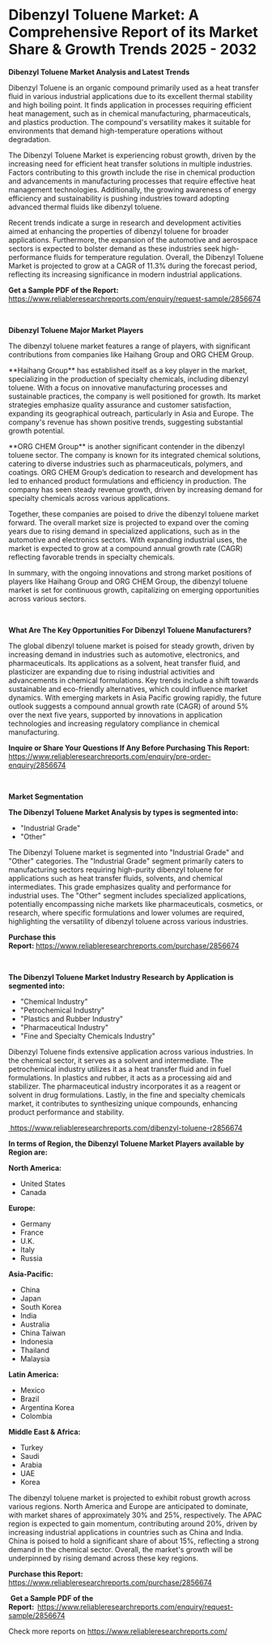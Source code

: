 <p><h1>Dibenzyl Toluene Market: A Comprehensive Report of its Market Share & Growth Trends 2025 - 2032</h1></p><p><strong>Dibenzyl Toluene Market Analysis and Latest Trends</strong></p>
<p><p>Dibenzyl Toluene is an organic compound primarily used as a heat transfer fluid in various industrial applications due to its excellent thermal stability and high boiling point. It finds application in processes requiring efficient heat management, such as in chemical manufacturing, pharmaceuticals, and plastics production. The compound's versatility makes it suitable for environments that demand high-temperature operations without degradation.</p><p>The Dibenzyl Toluene Market is experiencing robust growth, driven by the increasing need for efficient heat transfer solutions in multiple industries. Factors contributing to this growth include the rise in chemical production and advancements in manufacturing processes that require effective heat management technologies. Additionally, the growing awareness of energy efficiency and sustainability is pushing industries toward adopting advanced thermal fluids like dibenzyl toluene.</p><p>Recent trends indicate a surge in research and development activities aimed at enhancing the properties of dibenzyl toluene for broader applications. Furthermore, the expansion of the automotive and aerospace sectors is expected to bolster demand as these industries seek high-performance fluids for temperature regulation. Overall, the Dibenzyl Toluene Market is projected to grow at a CAGR of 11.3% during the forecast period, reflecting its increasing significance in modern industrial applications.</p></p>
<p><strong>Get a Sample PDF of the Report:&nbsp;</strong> <a href="https://www.reliableresearchreports.com/enquiry/request-sample/2856674?utm_campaign=2652&utm_medium=2&utm_source=Github&utm_content=ia&utm_term=12032025&utm_id=dibenzyl-toluene">https://www.reliableresearchreports.com/enquiry/request-sample/2856674</a></p>
<p>&nbsp;</p>
<p><strong>Dibenzyl Toluene Major Market Players</strong></p>
<p><p>The dibenzyl toluene market features a range of players, with significant contributions from companies like Haihang Group and ORG CHEM Group. </p><p>**Haihang Group** has established itself as a key player in the market, specializing in the production of specialty chemicals, including dibenzyl toluene. With a focus on innovative manufacturing processes and sustainable practices, the company is well positioned for growth. Its market strategies emphasize quality assurance and customer satisfaction, expanding its geographical outreach, particularly in Asia and Europe. The company's revenue has shown positive trends, suggesting substantial growth potential.</p><p>**ORG CHEM Group** is another significant contender in the dibenzyl toluene sector. The company is known for its integrated chemical solutions, catering to diverse industries such as pharmaceuticals, polymers, and coatings. ORG CHEM Group’s dedication to research and development has led to enhanced product formulations and efficiency in production. The company has seen steady revenue growth, driven by increasing demand for specialty chemicals across various applications.</p><p>Together, these companies are poised to drive the dibenzyl toluene market forward. The overall market size is projected to expand over the coming years due to rising demand in specialized applications, such as in the automotive and electronics sectors. With expanding industrial uses, the market is expected to grow at a compound annual growth rate (CAGR) reflecting favorable trends in specialty chemicals.</p><p>In summary, with the ongoing innovations and strong market positions of players like Haihang Group and ORG CHEM Group, the dibenzyl toluene market is set for continuous growth, capitalizing on emerging opportunities across various sectors.</p></p>
<p>&nbsp;</p>
<p><strong>What Are The Key Opportunities For Dibenzyl Toluene Manufacturers?</strong></p>
<p><p>The global dibenzyl toluene market is poised for steady growth, driven by increasing demand in industries such as automotive, electronics, and pharmaceuticals. Its applications as a solvent, heat transfer fluid, and plasticizer are expanding due to rising industrial activities and advancements in chemical formulations. Key trends include a shift towards sustainable and eco-friendly alternatives, which could influence market dynamics. With emerging markets in Asia Pacific growing rapidly, the future outlook suggests a compound annual growth rate (CAGR) of around 5% over the next five years, supported by innovations in application technologies and increasing regulatory compliance in chemical manufacturing.</p></p>
<p><strong>Inquire or Share Your Questions If Any Before Purchasing This Report:</strong> <a href="https://www.reliableresearchreports.com/enquiry/pre-order-enquiry/2856674?utm_campaign=2652&utm_medium=2&utm_source=Github&utm_content=ia&utm_term=12032025&utm_id=dibenzyl-toluene">https://www.reliableresearchreports.com/enquiry/pre-order-enquiry/2856674</a></p>
<p>&nbsp;</p>
<p><strong>Market Segmentation</strong></p>
<p><strong>The Dibenzyl Toluene Market Analysis by types is segmented into:</strong></p>
<p><ul><li>"Industrial Grade"</li><li>"Other"</li></ul></p>
<p><p>The Dibenzyl Toluene market is segmented into "Industrial Grade" and "Other" categories. The "Industrial Grade" segment primarily caters to manufacturing sectors requiring high-purity dibenzyl toluene for applications such as heat transfer fluids, solvents, and chemical intermediates. This grade emphasizes quality and performance for industrial uses. The "Other" segment includes specialized applications, potentially encompassing niche markets like pharmaceuticals, cosmetics, or research, where specific formulations and lower volumes are required, highlighting the versatility of dibenzyl toluene across various industries.</p></p>
<p><strong>Purchase this Report:&nbsp;</strong><a href="https://www.reliableresearchreports.com/purchase/2856674?utm_campaign=2652&utm_medium=2&utm_source=Github&utm_content=ia&utm_term=12032025&utm_id=dibenzyl-toluene">https://www.reliableresearchreports.com/purchase/2856674</a></p>
<p>&nbsp;</p>
<p><strong>The Dibenzyl Toluene Market Industry Research by Application is segmented into:</strong></p>
<p><ul><li>"Chemical Industry"</li><li>"Petrochemical Industry"</li><li>"Plastics and Rubber Industry"</li><li>"Pharmaceutical Industry"</li><li>"Fine and Specialty Chemicals Industry"</li></ul></p>
<p><p>Dibenzyl Toluene finds extensive application across various industries. In the chemical sector, it serves as a solvent and intermediate. The petrochemical industry utilizes it as a heat transfer fluid and in fuel formulations. In plastics and rubber, it acts as a processing aid and stabilizer. The pharmaceutical industry incorporates it as a reagent or solvent in drug formulations. Lastly, in the fine and specialty chemicals market, it contributes to synthesizing unique compounds, enhancing product performance and stability.</p></p>
<p><a href="https://www.reliableresearchreports.com/dibenzyl-toluene-r2856674?utm_campaign=2652&utm_medium=2&utm_source=Github&utm_content=ia&utm_term=12032025&utm_id=dibenzyl-toluene">&nbsp;https://www.reliableresearchreports.com/dibenzyl-toluene-r2856674</a></p>
<p><strong>In terms of Region, the Dibenzyl Toluene Market Players available by Region are:</strong></p>
<p>
    <p> <strong> North America: </strong>
        <ul>
            <li>United States</li>
            <li>Canada</li>
        </ul>
        </p> 
    <p> <strong> Europe: </strong>
        <ul>
            <li>Germany</li>
            <li>France</li>
            <li>U.K.</li>
            <li>Italy</li>
            <li>Russia</li>
        </ul>
        </p> 
    <p> <strong> Asia-Pacific: </strong>
        <ul>
            <li>China</li>
            <li>Japan</li>
            <li>South Korea</li>
            <li>India</li>
            <li>Australia</li>
            <li>China Taiwan</li>
            <li>Indonesia</li>
            <li>Thailand</li>
            <li>Malaysia</li>
        </ul>
        </p> 
    <p> <strong> Latin America: </strong>
        <ul>
            <li>Mexico</li>
            <li>Brazil</li>
            <li>Argentina Korea</li>
            <li>Colombia</li>
        </ul>
        </p> 
    <p> <strong> Middle East & Africa: </strong>
        <ul>
            <li>Turkey</li>
            <li>Saudi</li>
            <li>Arabia</li>
            <li>UAE</li>
            <li>Korea</li>
        </ul>
    </p>
    </p>
<p><p>The dibenzyl toluene market is projected to exhibit robust growth across various regions. North America and Europe are anticipated to dominate, with market shares of approximately 30% and 25%, respectively. The APAC region is expected to gain momentum, contributing around 20%, driven by increasing industrial applications in countries such as China and India. China is poised to hold a significant share of about 15%, reflecting a strong demand in the chemical sector. Overall, the market's growth will be underpinned by rising demand across these key regions.</p></p>
<p><strong>Purchase this Report: </strong><a href="https://www.reliableresearchreports.com/purchase/2856674?utm_campaign=2652&utm_medium=2&utm_source=Github&utm_content=ia&utm_term=12032025&utm_id=dibenzyl-toluene">https://www.reliableresearchreports.com/purchase/2856674</a></p>
<p>&nbsp;<strong>Get a Sample PDF of the Report:&nbsp;&nbsp;</strong><a href="https://www.reliableresearchreports.com/enquiry/request-sample/2856674?utm_campaign=2652&utm_medium=2&utm_source=Github&utm_content=ia&utm_term=12032025&utm_id=dibenzyl-toluene">https://www.reliableresearchreports.com/enquiry/request-sample/2856674</a></p>
<p><strong></strong></p>
<p>Check more reports on <a href="https://www.reliableresearchreports.com/?utm_campaign=2652&utm_medium=2&utm_source=Github&utm_content=ia&utm_term=12032025&utm_id=dibenzyl-toluene">https://www.reliableresearchreports.com/</a></p>